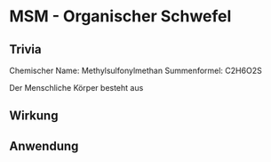 # MSM - Organischer Schwefel 
## Trivia
Chemischer Name: Methylsulfonylmethan
Summenformel: C2H6O2S

Der Menschliche Körper besteht aus 
## Wirkung


## Anwendung
